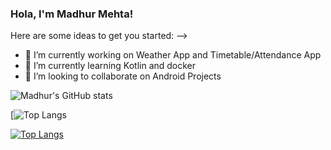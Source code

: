 ### Hola, I'm Madhur Mehta!

Here are some ideas to get you started:
-->
- 🔭 I’m currently working on Weather App and Timetable/Attendance App
- 🌱 I’m currently learning Kotlin and docker
- 👯 I’m looking to collaborate on Android Projects

![Madhur's GitHub stats](https://github-readme-stats.vercel.app/api?username=madhurmehta007&show_icons=true&theme=radical)

[![Top Langs](https://github-readme-stats.vercel.app/api/top-langs/?username=madhurmehta007&show_icons=true&theme=radical)

[![Top Langs](https://github-readme-stats.vercel.app/api/top-langs/?username=madhurmehta007&layout=compact)](https://github.com/anuraghazra/github-readme-stats)

<!--
**madhurmehta007/madhurmehta007** is a ✨ _special_ ✨ repository because its `README.md` (this file) appears on your GitHub profile.


